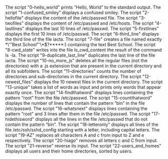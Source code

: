 The script "0-hello_world" prints “Hello, World” to the standard output.
The script "1-confused_smiley" displays a confused smiley.
The script "2-hellofile" displays the content of the /etc/passwd file.
The script "3-twofiles" displays the content of /etc/passwd and /etc/hosts.
The script "4-lastlines" displays the last 10 lines of /etc/passwd.
The script "5-firstlines" displays the first 10 lines of /etc/passwd.
The script "6-third_line" displays the third line of the file iacta.
The script "7-file" creates a file named exactly \*\\'"Best School"\'\\*$\?\*\*\*\*\*:) containing the text Best School.
The script "8-cwd_state" writes into the file ls_cwd_content the result of the command ls -la.
The script "9-duplicate_last_line" duplicates the last line of the file iacta.
The script "10-no_more_js" deletes all the regular files (not the directories) with a .js extension that are present in the current directory and all its subfolders.
The script "11-directories" counts the number of directories and sub-directories in the current directory.
The script "12-newest_files" displays the 10 newest files in the current directory.
The script "13-unique" takes a list of words as input and prints only words that appear exactly once.
The script "14-findthatword" displays lines containing the pattern “root” from the file /etc/passwd.
The script "15-countthatword" displays the number of lines that contain the pattern “bin” in the file /etc/passwd.
The script "16-whatsnext" displays lines containing the pattern “root” and 3 lines after them in the file /etc/passwd.
The script "17-hidethisword" displays all the lines in the file /etc/passwd that do not contain the pattern “bin”.
The script "18-letteronly" displays all lines of the file /etc/ssh/sshd_config starting with a letter, including capital letters.
The script "19-AZ" replaces all characters A and c from input to Z and e respectively.
The script "20-hiago" removes all letters c and C from input.
The script "21-reverse" reverse its input.
The script "22-users_and_homes" displays all users and their home directories, sorted by users.
